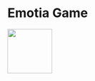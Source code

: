 # Emotia Game
 
 <a href="https://play.google.com/store/apps/details?id=com.kaslica.emotia"> <img src="https://github.com/myanar7/bumblebee/blob/master/Introduction/logo.png" width="100"> </a>
 
